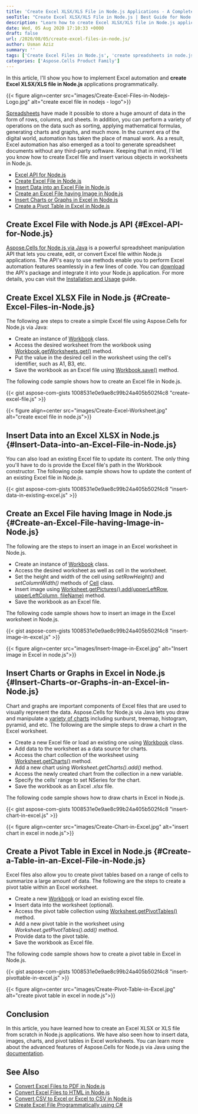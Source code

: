 ```yaml
---
title: 'Create Excel XLSX/XLS File in Node.js Applications - A Complete Guide'
seoTitle: "Create Excel XLSX/XLS File in Node.js | Best Guide for Node.js Excel API"
description: "Learn how to create Excel XLSX/XLS file in Node.js applications. Best Excel automation guide with Node.js code to create charts, images, and pivot tables."
date: Wed, 05 Aug 2020 17:10:33 +0000
draft: false
url: /2020/08/05/create-excel-files-in-node.js/
author: Usman Aziz
summary: ''
tags: ['Create Excel Files in Node.js', 'create spreadsheets in node.js', 'create xlsx files in node.js']
categories: ['Aspose.Cells Product Family']
---
```


In this article, I'll show you how to implement Excel automation and **create Excel XLSX/XLS file in Node.js** applications programmatically.



{{< figure align=center src="images/Create-Excel-Files-in-Nodejs-Logo.jpg" alt="create excel file in nodejs - logo">}}


[Spreadsheets][1] have made it possible to store a huge amount of data in the form of rows, columns, and sheets. In addition, you can perform a variety of operations on the data such as sorting, applying mathematical formulas, generating charts and graphs, and much more. In the current era of the digital world, automation has taken the place of manual work. As a result, Excel automation has also emerged as a tool to generate spreadsheet documents without any third-party software. Keeping that in mind, I'll let you know how to create Excel file and insert various objects in worksheets in Node.js.

*   [Excel API for Node.js][2]
*   [Create Excel File in Node.js][3]
*   [Insert Data into an Excel File in Node.js][4]
*   [Create an Excel File having Image in Node.js][5]
*   [Insert Charts or Graphs in Excel in Node.js][6]
*   [Create a Pivot Table in Excel in Node.js][7]

## Create Excel File with Node.js API {#Excel-API-for-Node.js}

[Aspose.Cells for Node.js via Java][8] is a powerful spreadsheet manipulation API that lets you create, edit, or convert Excel file within Node.js applications. The API's easy to use methods enable you to perform Excel automation features seamlessly in a few lines of code. You can [download][9] the API's package and integrate it into your Node.js application. For more details, you can visit the [Installation and Usage][10] guide.

## Create Excel XLSX File in Node.js {#Create-Excel-Files-in-Node.js}

The following are steps to create a simple Excel file using Aspose.Cells for Node.js via Java:

*   Create an instance of [Workbook][11] class.
*   Access the desired worksheet from the workbook using [Workbook.getWorksheets.get()][12] method.
*   Put the value in the desired cell in the worksheet using the cell's identifier, such as A1, B3, etc.
*   Save the workbook as an Excel file using [Workbook.save()][13] method.

The following code sample shows how to create an Excel file in Node.js.

{{< gist aspose-com-gists 1008531e0e9ae8c99b24a405b502f4c8 "create-excel-file.js" >}}



{{< figure align=center src="images/Create-Excel-Worksheet.jpg" alt="create excel file in node.js">}}


## Insert Data into an Excel XLSX in Node.js {#Insert-Data-into-an-Excel-File-in-Node.js}

You can also load an existing Excel file to update its content. The only thing you'll have to do is provide the Excel file's path in the Workbook constructor. The following code sample shows how to update the content of an existing Excel file in Node.js.

{{< gist aspose-com-gists 1008531e0e9ae8c99b24a405b502f4c8 "insert-data-in-existing-excel.js" >}}

## Create an Excel File having Image in Node.js {#Create-an-Excel-File-having-Image-in-Node.js}

The following are the steps to insert an image in an Excel worksheet in Node.js.

*   Create an instance of [Workbook][14] class.
*   Access the desired worksheet as well as cell in the worksheet.
*   Set the height and width of the cell using _setRowHeight()_ and _setColumnWidth()_ methods of [Cell][15] class.
*   Insert image using [Worksheet.getPictures().add(upperLeftRow, upperLeftColumn, fileName)][16] method.
*   Save the workbook as an Excel file.

The following code sample shows how to insert an image in the Excel worksheet in Node.js.

{{< gist aspose-com-gists 1008531e0e9ae8c99b24a405b502f4c8 "insert-image-in-excel.js" >}}



{{< figure align=center src="images/Insert-Image-in-Excel.jpg" alt="Insert image in Excel in node.js">}}


## Insert Charts or Graphs in Excel in Node.js {#Insert-Charts-or-Graphs-in-an-Excel-in-Node.js}

Chart and graphs are important components of Excel files that are used to visually represent the data. Aspose.Cells for Node.js via Java lets you draw and manipulate a [variety of charts][17] including sunburst, treemap, histogram, pyramid, and etc. The following are the simple steps to draw a chart in the Excel worksheet.

*   Create a new Excel file or load an existing one using [Workbook][18] class.
*   Add data to the worksheet as a data source for charts.
*   Access the chart collection of the worksheet using [Worksheet.getCharts()][19] method.
*   Add a new chart using _Worksheet.getCharts().add()_ method.
*   Access the newly created chart from the collection in a new variable.
*   Specify the cells’ range to set NSeries for the chart.
*   Save the workbook as an Excel _.xlsx_ file.

The following code sample shows how to draw charts in Excel in Node.js.

{{< gist aspose-com-gists 1008531e0e9ae8c99b24a405b502f4c8 "insert-chart-in-excel.js" >}}



{{< figure align=center src="images/Create-Chart-in-Excel.jpg" alt="insert chart in excel in node.js">}}


## Create a Pivot Table in Excel in Node.js {#Create-a-Table-in-an-Excel-File-in-Node.js}

Excel files also allow you to create pivot tables based on a range of cells to summarize a large amount of data. The following are the steps to create a pivot table within an Excel worksheet.

*   Create a new [Workbook][20] or load an existing excel file.
*   Insert data into the worksheet (optional).
*   Access the pivot table collection using [Worksheet.getPivotTables()][21] method.
*   Add a new pivot table in the worksheet using _Worksheet.getPivotTables().add()_ method.
*   Provide data to the pivot table.
*   Save the workbook as Excel file.

The following code sample shows how to create a pivot table in Excel in Node.js.

{{< gist aspose-com-gists 1008531e0e9ae8c99b24a405b502f4c8 "insert-pivottable-in-excel.js" >}}



{{< figure align=center src="images/Create-Pivot-Table-in-Excel.jpg" alt="create pivot table in excel in node.js">}}


## Conclusion

In this article, you have learned how to create an Excel XLSX or XLS file from scratch in Node.js applications. We have also seen how to insert data, images, charts, and pivot tables in Excel worksheets. You can learn more about the advanced features of Aspose.Cells for Node.js via Java using the [documentation][22].

## See Also

*   [Convert Excel Files to PDF in Node.js][23]
*   [Convert Excel Files to HTML in Node.js][24]
*   [Convert CSV to Excel or Excel to CSV in Node.js][25]
*   [Create Excel File Programmatically using C#][26]




[1]: https://en.wikipedia.org/wiki/Spreadsheet
[2]: #Excel-API-for-Node.js
[3]: #Create-Excel-Files-in-Node.js
[4]: #Insert-Data-into-an-Excel-File-in-Node.js
[5]: #Create-an-Excel-File-having-Image-in-Node.js
[6]: #Insert-Charts-or-Graphs-in-an-Excel-in-Node.js
[7]: #Create-a-Table-in-an-Excel-File-in-Node.js
[8]: https://products.aspose.com/cells/nodejs-java
[9]: https://downloads.aspose.com/cells/nodejs
[10]: https://docs.aspose.com/display/cellsjava/Setup+Environment+and+Installation+Guidelines
[11]: https://apireference.aspose.com/cells/nodejs/Workbook
[12]: https://apireference.aspose.com/cells/nodejs/Workbook#getWorksheets
[13]: https://apireference.aspose.com/cells/nodejs/Workbook#save
[14]: https://apireference.aspose.com/cells/nodejs/Workbook
[15]: https://apireference.aspose.com/cells/nodejs/Cell
[16]: https://apireference.aspose.com/cells/nodejs/PictureCollection#add
[17]: https://apireference.aspose.com/cells/nodejs/Chart
[18]: https://apireference.aspose.com/cells/nodejs/Workbook
[19]: https://apireference.aspose.com/cells/nodejs/Worksheet#getCharts
[20]: https://apireference.aspose.com/cells/nodejs/Workbook
[21]: https://apireference.aspose.com/cells/nodejs/Worksheet#getPivotTables
[22]: https://docs.aspose.com/display/cellsjava/Create+Pivot+Table
[23]: https://blog.aspose.com/2021/03/05/convert-excel-xlsx-xls-to-pdf-in-node-js/
[24]: https://blog.aspose.com/2021/02/11/convert-excel-files-to-html-in-node-js/
[25]: https://blog.aspose.com/2021/04/28/convert-csv-to-excel-or-excel-to-csv-in-nodejs/
[26]: https://blog.aspose.com/2020/01/21/create-excel-xls-xlsx-programmatically-in-csharp-net/





